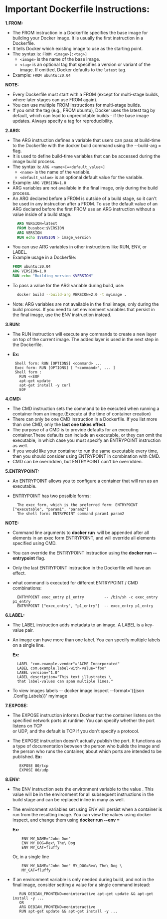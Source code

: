 # **Important Dockerfile Instructions:**

**1.FROM:**

- The FROM instruction in a Dockerfile specifies the base image for building your Docker image. It is usually the first 
  instruction in a Dockerfile.
- It tells Docker which existing image to use as the starting point.
- The syntax is: `FROM <image>[:<tag>]`
  - `<image>` is the name of the base image.
  - `<tag>` is an optional tag that specifies a version or variant of the image. If omitted, Docker defaults to the `latest` tag.
- Example: `FROM ubuntu:20.04`


**NOTE:**
- Every Dockerfile must start with a FROM (except for multi-stage builds, where later stages can use FROM again).
- You can use multiple FROM instructions for multi-stage builds.
- If you omit the tag (e.g., FROM ubuntu), Docker uses the latest tag by default, which can lead to unpredictable builds - if the base image updates. Always specify a tag for reproducibility.

**2.ARG:**
- The ARG instruction defines a variable that users can pass at build-time to the Dockerfile with the docker build command using the --build-arg <varname>=<value> flag.
- It is used to define build-time variables that can be accessed during the image build process.
- The syntax is: `ARG <name>[=<default_value>]`
  - `<name>` is the name of the variable.
  - `<default_value>` is an optional default value for the variable.
- Example: `ARG VERSION=1.0`
- ARG variables are not available in the final image, only during the build process.
- An ARG declared before a FROM is outside of a build stage, so it can't be used in any instruction after a FROM. To use 
  the default value of an ARG declared before the first FROM use an ARG instruction without a value inside of a build stage.
  ```dockerfile
    ARG VERSION=latest
    FROM busybox:$VERSION
    ARG VERSION
    RUN echo $VERSION > image_version
    ```
- You can use ARG variables in other instructions like RUN, ENV, or LABEL.
- Example usage in a Dockerfile:
  ```dockerfile
  FROM ubuntu:20.04
  ARG VERSION=1.0
  RUN echo "Building version $VERSION"
  ```
- To pass a value for the ARG variable during build, use:
  ```bash
    docker build --build-arg VERSION=2.0 -t myimage .
    ```
- Note: ARG variables are not available in the final image, only during the build process. If you need to set environment variables that persist in the final image, use the ENV instruction instead.


**3.RUN:**
- The RUN instruction will execute any commands to create a new layer on top of the current image. The added layer is used in the next step in the Dockerfile.
- **Ex:** 

       Shell form: RUN [OPTIONS] <command> ...
       Exec form: RUN [OPTIONS] [ "<command>", ... ]
       Shell form : 
         RUN <<EOF
         apt-get update
         apt-get install -y curl
         EOF     


**4.CMD:**   
 - The CMD instruction sets the command to be executed when running a container from an image.(Execute at the time of container creation)   
 - There can only be one CMD instruction in a Dockerfile. If you list more than one CMD, only the **last one takes effect**.
 - The purpose of a CMD is to provide defaults for an executing container.These defaults can include an executable, or they can omit the executable, in which case you must specify an ENTRYPOINT instruction as well.
 - If you would like your container to run the same executable every time, then you should consider using ENTRYPOINT in combination with CMD.
 - CMD can be overridden, but ENTRYPOINT can't be overridden.


 **5.ENTRYPOINT:**
 - An ENTRYPOINT allows you to configure a container that will run as an executable.
 - ENTRYPOINT has two possible forms:

         The exec form, which is the preferred form: ENTRYPOINT ["executable", "param1", "param2"]
         The shell form: ENTRYPOINT command param1 param2


 **NOTE:**
  - Command line arguments to **docker run <image>** will be appended after all elements in an exec form ENTRYPOINT, and will override all elements specified using 
    CMD.
  - You can override the ENTRYPOINT instruction using the **docker run --entrypoint** flag.      
  - Only the last ENTRYPOINT instruction in the Dockerfile will have an effect. 
  - what command is executed for different ENTRYPOINT / CMD combinations: 

          ENTRYPOINT exec_entry p1_entry         -- /bin/sh -c exec_entry p1_entry
          ENTRYPOINT ["exec_entry", "p1_entry"]  -- exec_entry p1_entry


**6.LABEL:**    
  - The LABEL instruction adds metadata to an image. A LABEL is a key-value pair.
  - An image can have more than one label. You can specify multiple labels on a single line.
     
     **Ex:**

          LABEL "com.example.vendor"="ACME Incorporated"
          LABEL com.example.label-with-value="foo"
          LABEL version="1.0"
          LABEL description="This text illustrates \
          that label-values can span multiple lines."     

  - To view images labels -- docker image inspect --format='{{json .Config.Labels}}' myimage    


**7.EXPOSE:**    
  - The EXPOSE instruction informs Docker that the container listens on the specified network ports at runtime. You can specify whether the port listens on TCP  
  or UDP, and the default is TCP if you don't specify a protocol.
  - The EXPOSE instruction doesn't actually publish the port. It functions as a type of documentation between the person who builds the image and the person who runs the container, about which ports are intended to be published.
   **Ex:**

           EXPOSE 80/tcp
           EXPOSE 80/udp


**8.ENV:**  
 - The ENV instruction sets the environment variable **<key>** to the value **<value>**. This value will be in the environment for all subsequent instructions in the build stage and can be replaced inline in many as well. 
 - The environment variables set using ENV will persist when a container is run from the resulting image. You can view the values using docker inspect, and change them using **docker run --env <key>=<value>**

    **Ex:**     

           ENV MY_NAME="John Doe"
           ENV MY_DOG=Rex\ The\ Dog
           ENV MY_CAT=fluffy   

      Or, in a single line

           ENV MY_NAME="John Doe" MY_DOG=Rex\ The\ Dog \
           MY_CAT=fluffy   

  - If an environment variable is only needed during build, and not in the final image, consider setting a value for a single command instead: 

           RUN DEBIAN_FRONTEND=noninteractive apt-get update && apt-get install -y ...  
           OR
           ARG DEBIAN_FRONTEND=noninteractive
           RUN apt-get update && apt-get install -y ...         
